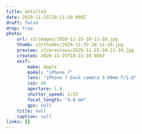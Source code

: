 ```yaml
---
title: Untitled
date: 2020-11-25T18:11:10.000Z
draft: false
drop: true
photo:
    url: s3/images/2020-11-25-10-11-10.jpg
    thumb: s3/thumbs/2020-11-25-10-11-10.jpg
    preview: s3/previews/2020-11-25-10-11-10.jpg
    created: 2020-11-25T18:11:10.000Z
    exif:
        make: Apple
        model: "iPhone 7"
        lens: "iPhone 7 back camera 3.99mm f/1.8"
        iso: 40
        aperture: 1.8
        shutter_speed: 1/15
        focal_length: "4.0 mm"
        gps: null
    title: null
    caption: null
links: []
---
```

